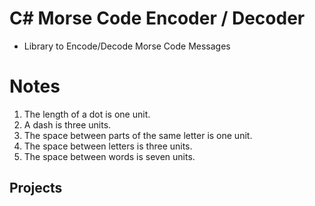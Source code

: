 # C# Morse Code Encoder / Decoder

- Library to Encode/Decode Morse Code Messages

# Notes


1. The length of a dot is one unit. 
2. A dash is three units. 
3. The space between parts of the same letter is one unit. 
4. The space between letters is three units. 
5. The space between words is seven units. 


## Projects
